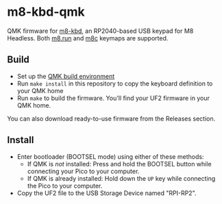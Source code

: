 # m8-kbd-qmk

QMK firmware for [m8-kbd](https://github.com/kolontsov/m8-kbd), an RP2040-based USB keypad for M8 Headless. Both [m8.run](https://m8.run/) and [m8c](https://github.com/laamaa/m8c) keymaps are supported.

## Build

* Set up the [QMK build environment](https://docs.qmk.fm/#/getting_started_build_tools)
* Run `make install` in this repository to copy the keyboard definition to your QMK home
* Run `make` to build the firmware. You'll find your UF2 firmware in your QMK home.

You can also download ready-to-use firmware from the Releases section.

## Install

* Enter bootloader (BOOTSEL mode) using either of these methods:
  * If QMK is *not* installed: Press and hold the BOOTSEL button while connecting your Pico to your computer.
  * If QMK is already installed: Hold down the `UP` key while connecting the Pico to your computer.
* Copy the UF2 file to the USB Storage Device named "RPI-RP2".